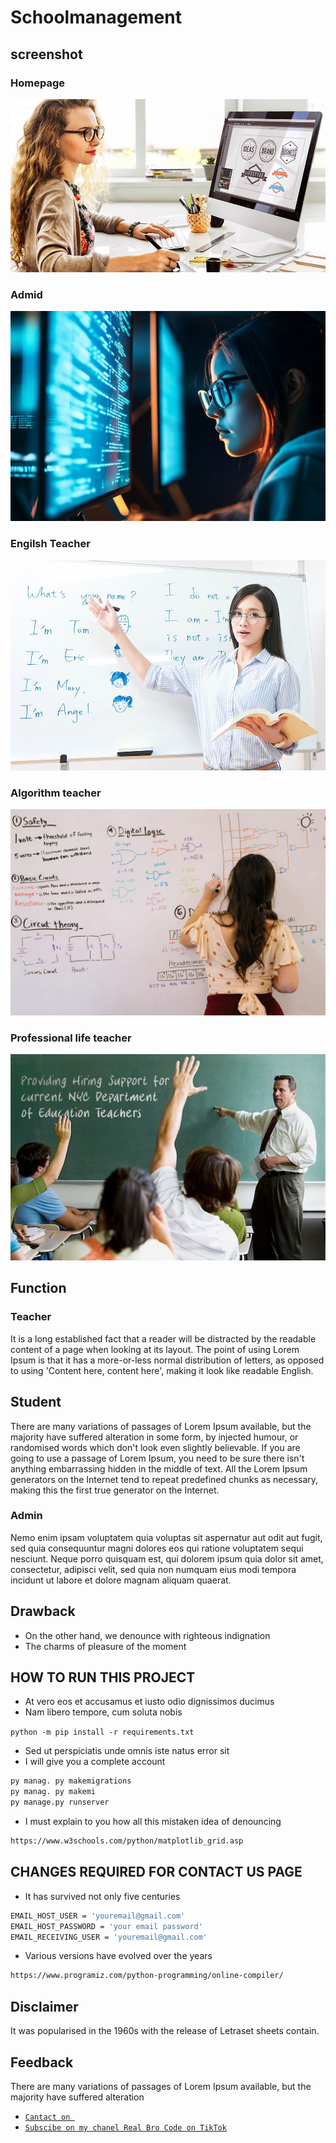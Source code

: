 # Schoolmanagement


## screenshot
### Homepage
![alt text](image-1.png)

### Admid

![alt text](image.png)

### Engilsh Teacher
![alt text](image-2.png)

### Algorithm teacher
![alt text](image-3.png)

### Professional life teacher
![alt text](image-4.png)

## Function

### Teacher
It is a long established fact that a reader will be distracted by the readable content of a page when looking at its layout. The point of using Lorem Ipsum is that it has a more-or-less normal distribution of letters, as opposed to using 'Content here, content here', making it look like readable English.
## Student
There are many variations of passages of Lorem Ipsum available, but the majority have suffered alteration in some form, by injected humour, or randomised words which don't look even slightly believable. If you are going to use a passage of Lorem Ipsum, you need to be sure there isn't anything embarrassing hidden in the middle of text. All the Lorem Ipsum generators on the Internet tend to repeat predefined chunks as necessary, making this the first true generator on the Internet. 
### Admin
Nemo enim ipsam voluptatem quia voluptas sit aspernatur aut odit aut fugit, sed quia consequuntur magni dolores eos qui ratione voluptatem sequi nesciunt. Neque porro quisquam est, qui dolorem ipsum quia dolor sit amet, consectetur, adipisci velit, sed quia non numquam eius modi tempora incidunt ut labore et dolore magnam aliquam quaerat.
## Drawback
- On the other hand, we denounce with righteous indignation
- The charms of pleasure of the moment

## HOW TO RUN THIS PROJECT
- At vero eos et accusamus et iusto odio dignissimos ducimus
- Nam libero tempore, cum soluta nobis

`python -m pip install -r requirements.txt`

- Sed ut perspiciatis unde omnis iste natus error sit
-  I will give you a complete account


```bash
py manag. py makemigrations 
py manag. py makemi
py manage.py runserver
```
-  I must explain to you how all this mistaken idea of denouncing
```bash
https://www.w3schools.com/python/matplotlib_grid.asp
```
## CHANGES REQUIRED FOR CONTACT US PAGE

-  It has survived not only five centuries

```bash
EMAIL_HOST_USER = 'youremail@gmail.com'
EMAIL_HOST_PASSWORD = 'your email password'
EMAIL_RECEIVING_USER = 'youremail@gmail.com'
```
-  Various versions have evolved over the years
```bash
https://www.programiz.com/python-programming/online-compiler/
```
## Disclaimer
It was popularised in the 1960s with the release of Letraset sheets contain.

## Feedback
There are many variations of passages of Lorem Ipsum available, but the majority have suffered alteration
- [`Cantact on `](https://www.youtube.com/)
- [`Subscibe on my chanel Real Bro Code on TikTok`](https://www.speedtypingonline.com/typing-test)



